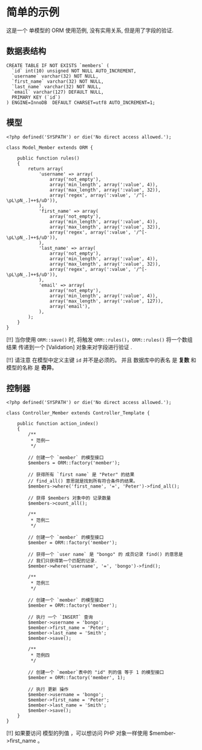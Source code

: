 # 简单的示例

这是一个 单模型的 ORM 使用范例, 没有实用关系, 但是用了字段的验证. 

## 数据表结构

	CREATE TABLE IF NOT EXISTS `members` (
	  `id` int(10) unsigned NOT NULL AUTO_INCREMENT,
	  `username` varchar(32) NOT NULL,
	  `first_name` varchar(32) NOT NULL,
	  `last_name` varchar(32) NOT NULL,
	  `email` varchar(127) DEFAULT NULL,
	  PRIMARY KEY (`id`)
	) ENGINE=InnoDB  DEFAULT CHARSET=utf8 AUTO_INCREMENT=1;

## 模型
	
	<?php defined('SYSPATH') or die('No direct access allowed.');

	class Model_Member extends ORM {

		public function rules()
		{
			return array(
				'username' => array(
					array('not_empty'),
					array('min_length', array(':value', 4)),
					array('max_length', array(':value', 32)),
					array('regex', array(':value', '/^[-\pL\pN_.]++$/uD')),
				),
				'first_name' => array(
					array('not_empty'),
					array('min_length', array(':value', 4)),
					array('max_length', array(':value', 32)),
					array('regex', array(':value', '/^[-\pL\pN_.]++$/uD')),
				),
				'last_name' => array(
					array('not_empty'),
					array('min_length', array(':value', 4)),
					array('max_length', array(':value', 32)),
					array('regex', array(':value', '/^[-\pL\pN_.]++$/uD')),
				),
				'email' => array(
					array('not_empty'),
					array('min_length', array(':value', 4)),
					array('max_length', array(':value', 127)),
					array('email'),
				),
			);
		}
	}

[!!] 当你使用 `ORM::save()` 时, 将触发 `ORM::rules()`，`ORM::rules()` 将一个数组结果 传递到一个 [Validation] 对象来对字段进行验证 . 

[!!] 请注意 在模型中定义主键 `id` 并不是必须的。 并且 数据库中的表名 是 **复数** 和 模型的名称 是 **奇异**。

## 控制器

	<?php defined('SYSPATH') or die('No direct access allowed.');
	
	class Controller_Member extends Controller_Template {
		
		public function action_index()
		{
			/**
			 * 范例一
			 */
			
			// 创建一个 `member` 的模型接口
			$members = ORM::factory('member');
			
			// 获得所有 `first name` 是 "Peter" 的结果
			// find_all() 意思就是找到所有符合条件的结果。
			$members->where('first_name', '=', 'Peter')->find_all();

			// 获得 $members 对象中的 记录数量
			$members->count_all();
			
			/**
			 * 范例二
			 */
			
			// 创建一个 `member` 的模型接口
			$member = ORM::factory('member');
			
			// 获得一个 `user name` 是 "bongo" 的 成员记录 find() 的意思是
			// 我们只获得第一个匹配的记录.
			$member->where('username', '=', 'bongo')->find();
			
			/**
			 * 范例三
			 */
			
			// 创建一个 `member` 的模型接口
			$member = ORM::factory('member');
			
			// 执行 一个 `INSERT` 查询
			$member->username = 'bongo';
			$member->first_name = 'Peter';
			$member->last_name = 'Smith';
			$member->save();
			
			/**
			 * 范例四
			 */
			
			// 创建一个 `member`表中的 "id" 列的值 等于 1 的模型接口
			$member = ORM::factory('member', 1);
			
			// 执行 更新 操作
			$member->username = 'bongo';
			$member->first_name = 'Peter';
			$member->last_name = 'Smith';
			$member->save();
		}
	}

[!!] 如果要访问 模型的列值 ，可以想访问 PHP 对象一样使用 $member->first_name 。